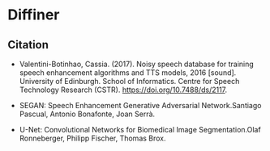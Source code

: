 # Diffiner

## Citation
- Valentini-Botinhao, Cassia. (2017). Noisy speech database for training speech enhancement algorithms and TTS models, 2016 [sound]. University of Edinburgh. School of Informatics. Centre for Speech Technology Research (CSTR). https://doi.org/10.7488/ds/2117.

- SEGAN: Speech Enhancement Generative Adversarial Network.Santiago Pascual, Antonio Bonafonte, Joan Serrà.
  
- U-Net: Convolutional Networks for Biomedical Image Segmentation.Olaf Ronneberger, Philipp Fischer, Thomas Brox.
